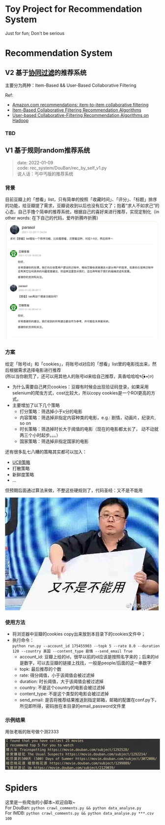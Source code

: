 # Toy Project for Recommendation System

Just for fun;  Don't be serious

# Recommendation System

## V2 基于[协同过滤](https://ieeexplore.ieee.org/document/1167344)的推荐系统
主要分为两种：Item-Based && User-Based Collaborative Filtering

Ref: 
- [Amazon.com recommendations: item-to-item collaborative filtering](https://ieeexplore.ieee.org/document/1167344)
- [Item-Based Collaborative Filtering Recommendation Algorithms](https://www.ra.ethz.ch/cdstore/www10/papers/pdf/p519.pdf)
- [User-based Collaborative-Filtering Recommendation Algorithms on Hadoop](https://www.researchgate.net/profile/Zhi-Dan-Zhao/publication/221306166_User-Based_Collaborative-Filtering_Recommendation_Algorithms_on_Hadoop/links/00b4952b5448b902d5000000/User-Based-Collaborative-Filtering-Recommendation-Algorithms-on-Hadoop.pdf)

### TBD

## V1 基于规则random推荐系统

> date: 2022-01-09  
> code: rec_system/DouBan/rec_by_self_v1.py  
> 说人话：丐中丐版的推荐系统

### 背景
目前豆瓣上的「想看」list，只有简单的按照「收藏时间」、「评分」、「标题」排序的功能，给豆瓣提了需求，豆瓣说收到以后也没有后文了；抱着“求人不如求己”的心态，自己手撸个简单的推荐系统，根据自己的喜好来进行推荐，实现定制化（in other words: 在下自己的代码，爱咋折腾咋折腾）
![chat with douban pm](./rec_system/DouBan/figures/chat_log.png)

### 方案
给定「账号id」和「cookies」，将账号id对应的「想看」list里的电影找出来，然后根据需求选择电影进行推荐  
(所以当你剧荒了，还可以用其他人的账号id来给自己推荐，真香哈哈哈٩(●̮̃•)۶)

- 为什么需要自己拷贝cookies：豆瓣有时候会出现验证码登录，如果采用selenium的爬虫方式，cost比较大，所以copy cookies是一个ROI更高的方式。 
- 主要增加了以下几个策略
  - 打分策略：筛选掉小于x分的电影
  - 内容策略：筛选掉非指定内容种类的电影，e.g.: 剧情，动画片，纪录片, so on
  - 时长策略：筛选掉时长大于阈值的电影（现在的电影都太长了， 动不动就两三个小时起步。。。）
  - 国家策略：筛选掉非指定国家的电影

还有很多乱七八糟的策略其实都可以加入：  
- [UCB策略](https://zhuanlan.zhihu.com/p/32356077)
- 打散策略
- 新鲜度策略
- ...

但预期后面通过算法来做，不整这些硬规则了，代码圣经：又不是不能用

![lyh](./rec_system/DouBan/figures/lyh.png)

### 使用方法
- 将浏览器中豆瓣的cookies copy出来放到本目录下的cookies文件中；
- 执行命令：  
`python run.py --account_id 175455903 --topk 5 --rate 8.0 --duration 120 --country 美国 --content_type 剧情 --send_email True`
  - account_id: 豆瓣上给的id，很早以前的id应该是按照名字来的；后来的id是数字，可以去豆瓣的链接上找找，一般是people/后面的这一串数字
  - topk: 最后推荐的个数
  - rate: 得分阈值，小于该阈值会被过滤掉
  - duration: 时长阈值，大于该阈值会被过滤掉
  - country: 不是这个country的电影会被过滤掉
  - content_type: 不是这个类型的电影会被过滤掉
  - send_email: 是否将推荐结果推送到指定邮箱，邮箱的配置在conf.py下，所见即所得，密码放在本目录的email_password文件里

### 示例结果
用张老板的账号做个测2333

![张一鸣的](./rec_system/DouBan/figures/zym.png)


# Spiders
这里是一些爬虫的小脚本\~欢迎自取\~  
For DouBan: `python crawl_comments.py && python data_analyse.py`  
For IMDB: `python crawl_comments.py && python data_analyse.py ***.csv 100`


